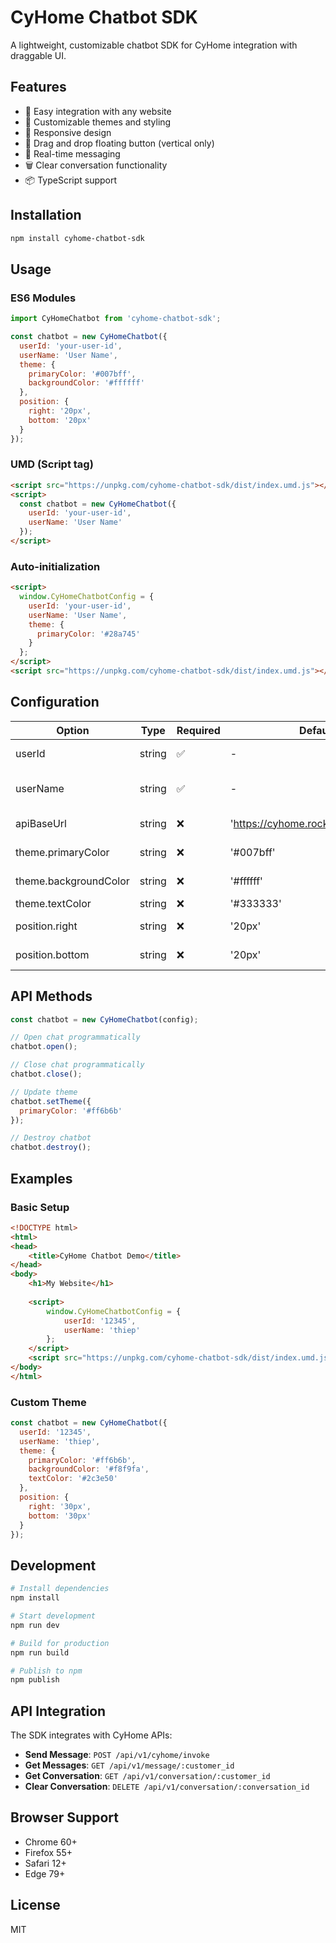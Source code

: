 # CyHome Chatbot SDK

A lightweight, customizable chatbot SDK for CyHome integration with draggable UI.

## Features

- 🎯 Easy integration with any website
- 🎨 Customizable themes and styling
- 📱 Responsive design
- 🔄 Drag and drop floating button (vertical only)
- 💬 Real-time messaging
- 🗑️ Clear conversation functionality
- 📦 TypeScript support

## Installation

```bash
npm install cyhome-chatbot-sdk
```

## Usage

### ES6 Modules
```javascript
import CyHomeChatbot from 'cyhome-chatbot-sdk';

const chatbot = new CyHomeChatbot({
  userId: 'your-user-id',
  userName: 'User Name',
  theme: {
    primaryColor: '#007bff',
    backgroundColor: '#ffffff'
  },
  position: {
    right: '20px',
    bottom: '20px'
  }
});
```

### UMD (Script tag)
```html
<script src="https://unpkg.com/cyhome-chatbot-sdk/dist/index.umd.js"></script>
<script>
  const chatbot = new CyHomeChatbot({
    userId: 'your-user-id',
    userName: 'User Name'
  });
</script>
```

### Auto-initialization
```html
<script>
  window.CyHomeChatbotConfig = {
    userId: 'your-user-id',
    userName: 'User Name',
    theme: {
      primaryColor: '#28a745'
    }
  };
</script>
<script src="https://unpkg.com/cyhome-chatbot-sdk/dist/index.umd.js"></script>
```

## Configuration

| Option | Type | Required | Default | Description |
|--------|------|----------|---------|-------------|
| userId | string | ✅ | - | User ID for API calls |
| userName | string | ✅ | - | Display name for user |
| apiBaseUrl | string | ❌ | 'https://cyhome.rockship.xyz/api/v1' | Base URL for API |
| theme.primaryColor | string | ❌ | '#007bff' | Primary color |
| theme.backgroundColor | string | ❌ | '#ffffff' | Background color |
| theme.textColor | string | ❌ | '#333333' | Text color |
| position.right | string | ❌ | '20px' | Right position |
| position.bottom | string | ❌ | '20px' | Bottom position |

## API Methods

```javascript
const chatbot = new CyHomeChatbot(config);

// Open chat programmatically
chatbot.open();

// Close chat programmatically
chatbot.close();

// Update theme
chatbot.setTheme({
  primaryColor: '#ff6b6b'
});

// Destroy chatbot
chatbot.destroy();
```

## Examples

### Basic Setup
```html
<!DOCTYPE html>
<html>
<head>
    <title>CyHome Chatbot Demo</title>
</head>
<body>
    <h1>My Website</h1>
    
    <script>
        window.CyHomeChatbotConfig = {
            userId: '12345',
            userName: 'thiep'
        };
    </script>
    <script src="https://unpkg.com/cyhome-chatbot-sdk/dist/index.umd.js"></script>
</body>
</html>
```

### Custom Theme
```javascript
const chatbot = new CyHomeChatbot({
  userId: '12345',
  userName: 'thiep',
  theme: {
    primaryColor: '#ff6b6b',
    backgroundColor: '#f8f9fa',
    textColor: '#2c3e50'
  },
  position: {
    right: '30px',
    bottom: '30px'
  }
});
```

## Development

```bash
# Install dependencies
npm install

# Start development
npm run dev

# Build for production
npm run build

# Publish to npm
npm publish
```

## API Integration

The SDK integrates with CyHome APIs:

- **Send Message**: `POST /api/v1/cyhome/invoke`
- **Get Messages**: `GET /api/v1/message/:customer_id`
- **Get Conversation**: `GET /api/v1/conversation/:customer_id`
- **Clear Conversation**: `DELETE /api/v1/conversation/:conversation_id`

## Browser Support

- Chrome 60+
- Firefox 55+
- Safari 12+
- Edge 79+

## License

MIT